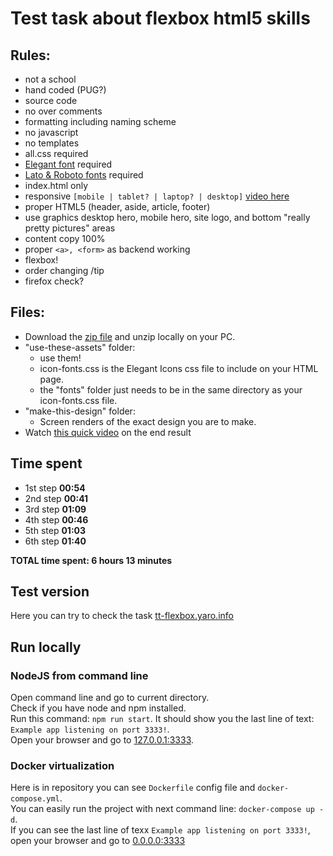 # Test task about flexbox html5 skills

## Rules:

- not a school
- hand coded (PUG?)
- source code
- no over comments
- formatting including naming scheme
- no javascript
- no templates
- all.css required
- [Elegant font](https://www.elegantthemes.com/blog/resources/elegant-icon-font) required 
- [Lato & Roboto fonts](https://fonts.googleapis.com/css?family=Lato|Roboto+Condensed) required
- index.html only
- responsive `[mobile | tablet? | laptop? | desktop]` [video here](https://www.youtube.com/watch?v=sHoVHOUTZCg)
- proper HTML5 (header, aside, article, footer)
- use graphics desktop hero, mobile hero, site logo, and bottom "really pretty pictures" areas
- content copy 100%
- proper `<a>, <form>` as backend working
- flexbox!
- order changing /tip
- firefox check?

## Files:

- Download the [zip file](http://www.gd-build.com/gd-front-end-dev-t1.zip) and unzip locally on your PC.
- "use-these-assets" folder:
  - use them!
  - icon-fonts.css is the Elegant Icons css file to include on your HTML page.
  - the "fonts" folder just needs to be in the same directory as your icon-fonts.css file.
- "make-this-design" folder:
  - Screen renders of the exact design you are to make.
- Watch [this quick video](https://www.youtube.com/watch?v=sHoVHOUTZCg) on the end result

## Time spent
- 1st step __00:54__
- 2nd step __00:41__
- 3rd step __01:09__
- 4th step __00:46__
- 5th step __01:03__
- 6th step __01:40__

__TOTAL time spent: 6 hours 13 minutes__

## Test version

Here you can try to check the task [tt-flexbox.yaro.info](http://tt-flexbox.yaro.info/)

## Run locally

### NodeJS from command line

Open command line and go to current directory.  
Check if you have node and npm installed.  
Run this command: `npm run start`. 
It should show you the last line of text: `Example app listening on port 3333!`.  
Open your browser and go to [127.0.0.1:3333](http://127.0.0.1:3333).

### Docker virtualization

Here is in repository you can see `Dockerfile` config file and `docker-compose.yml`.  
You can easily run the project with next command line: `docker-compose up -d`.  
If you can see the last line of texx `Example app listening on port 3333!`, open your browser and go to [0.0.0.0:3333](http://0.0.0.0:3333)

